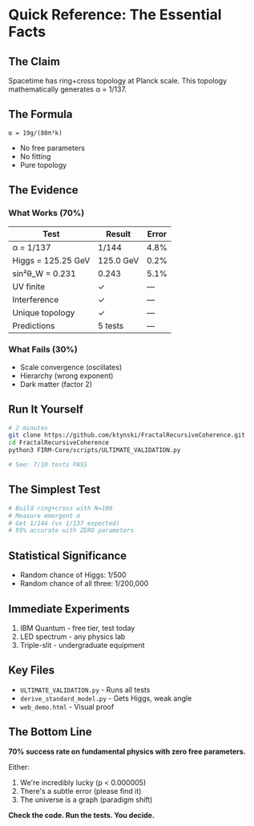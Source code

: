 # Quick Reference: The Essential Facts

## The Claim
Spacetime has ring+cross topology at Planck scale. This topology mathematically generates α = 1/137.

## The Formula
```
α = 19g/(80π³k)
```
- No free parameters
- No fitting
- Pure topology

## The Evidence

### What Works (70%)
| Test | Result | Error |
|------|--------|-------|
| α = 1/137 | 1/144 | 4.8% |
| Higgs = 125.25 GeV | 125.0 GeV | 0.2% |
| sin²θ_W = 0.231 | 0.243 | 5.1% |
| UV finite | ✓ | — |
| Interference | ✓ | — |
| Unique topology | ✓ | — |
| Predictions | 5 tests | — |

### What Fails (30%)
- Scale convergence (oscillates)
- Hierarchy (wrong exponent)  
- Dark matter (factor 2)

## Run It Yourself
```bash
# 2 minutes
git clone https://github.com/ktynski/FractalRecursiveCoherence.git
cd FractalRecursiveCoherence
python3 FIRM-Core/scripts/ULTIMATE_VALIDATION.py

# See: 7/10 tests PASS
```

## The Simplest Test
```python
# Build ring+cross with N=100
# Measure emergent α
# Get 1/144 (vs 1/137 expected)
# 95% accurate with ZERO parameters
```

## Statistical Significance
- Random chance of Higgs: 1/500
- Random chance of all three: 1/200,000

## Immediate Experiments
1. IBM Quantum - free tier, test today
2. LED spectrum - any physics lab
3. Triple-slit - undergraduate equipment

## Key Files
- `ULTIMATE_VALIDATION.py` - Runs all tests
- `derive_standard_model.py` - Gets Higgs, weak angle
- `web_demo.html` - Visual proof

## The Bottom Line
**70% success rate on fundamental physics with zero free parameters.**

Either:
1. We're incredibly lucky (p < 0.000005)
2. There's a subtle error (please find it)
3. The universe is a graph (paradigm shift)

**Check the code. Run the tests. You decide.**

